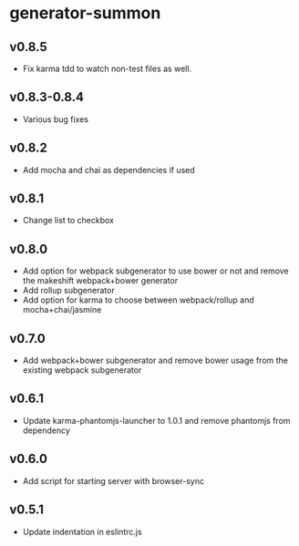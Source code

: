 # generator-summon

## v0.8.5
- Fix karma tdd to watch non-test files as well.

## v0.8.3-0.8.4
- Various bug fixes

## v0.8.2
- Add mocha and chai as dependencies if used

## v0.8.1
- Change list to checkbox

## v0.8.0
- Add option for webpack subgenerator to use bower or not and remove the makeshift webpack+bower generator
- Add rollup subgenerator
- Add option for karma to choose between webpack/rollup and mocha+chai/jasmine

## v0.7.0
- Add webpack+bower subgenerator and remove bower usage from the existing webpack subgenerator

## v0.6.1
- Update karma-phantomjs-launcher to 1.0.1 and remove phantomjs from dependency

## v0.6.0
- Add script for starting server with browser-sync

## v0.5.1
- Update indentation in eslintrc.js